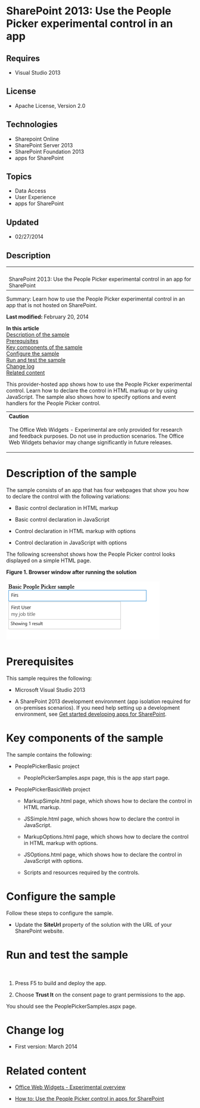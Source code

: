 # SharePoint 2013: Use the People Picker experimental control in an app
## Requires
- Visual Studio 2013
## License
- Apache License, Version 2.0
## Technologies
- Sharepoint Online
- SharePoint Server 2013
- SharePoint Foundation 2013
- apps for SharePoint
## Topics
- Data Access
- User Experience
- apps for SharePoint
## Updated
- 02/27/2014
## Description

<div id="header">
<table id="bottomTable" cellspacing="0" cellpadding="0">
<tbody>
<tr id="headerTableRow1">
<td align="left"><span id="runningHeaderText">&nbsp;</span></td>
</tr>
<tr id="headerTableRow2">
<td align="left"><span id="nsrTitle">SharePoint 2013: Use the People Picker experimental control in an app for SharePoint</span></td>
</tr>
</tbody>
</table>
</div>
<div id="mainSection">
<div id="mainBody">
<div>
<p><span>Summary:</span> Learn how to use the People Picker experimental control in an app that is not hosted on SharePoint.</p>
</div>
<div>
<p><strong>Last modified: </strong>February 20, 2014</p>
<p><strong>In this article</strong> <br>
<a href="#sectionSection0">Description of the sample</a> <br>
<a href="#sectionSection1">Prerequisites</a> <br>
<a href="#sectionSection2">Key components of the sample</a> <br>
<a href="#sectionSection3">Configure the sample</a> <br>
<a href="#sectionSection4">Run and test the sample</a> <br>
<a href="#sectionSection5">Change log</a> <br>
<a href="#sectionSection6">Related content</a></p>
<p>This provider-hosted app shows how to use the People Picker experimental control. Learn how to declare the control in HTML markup or by using JavaScript. The sample also shows how to specify options and event handlers for the People Picker control.</p>
<div>
<table cellspacing="0" cellpadding="0" width="100%">
<tbody>
<tr>
<th align="left"><strong>Caution</strong> </th>
</tr>
<tr>
<td>
<p>The Office Web Widgets - Experimental are only provided for research and feedback purposes. Do not use in production scenarios. The Office Web Widgets behavior may change significantly in future releases.</p>
</td>
</tr>
</tbody>
</table>
</div>
</div>
<h1>Description of the sample</h1>
<div id="sectionSection0">
<p>The sample consists of an app that has four webpages that show you how to declare the control with the following variations:</p>
<ul>
<li>
<p>Basic control declaration in HTML markup</p>
</li><li>
<p>Basic control declaration in JavaScript</p>
</li><li>
<p>Control declaration in HTML markup with options</p>
</li><li>
<p>Control declaration in JavaScript with options</p>
</li></ul>
<p>The following screenshot shows how the People Picker control looks displayed on a simple HTML page.</p>
<strong>
<div class="caption">Figure 1. Browser window after running the solution</div>
</strong><br>
<strong></strong><img src="109574-image.png" alt=""></div>
<h1>Prerequisites</h1>
<div id="sectionSection1">
<p>This sample requires the following:</p>
<ul>
<li>
<p>Microsoft Visual Studio 2013</p>
</li><li>
<p>A SharePoint 2013 development environment (app isolation required for on-premises scenarios). If you need help setting up a development environment, see
<a href="http://msdn.microsoft.com/library/jj163980.aspx" target="_blank">Get started developing apps for SharePoint</a>.</p>
</li></ul>
</div>
<h1>Key components of the sample</h1>
<div id="sectionSection2">
<p>The sample contains the following:</p>
<ul>
<li>
<p>PeoplePickerBasic project</p>
<ul>
<li>
<p>PeoplePickerSamples.aspx page, this is the app start page.</p>
</li></ul>
</li><li>
<p>PeoplePickerBasicWeb project</p>
<ul>
<li>
<p>MarkupSimple.html page, which shows how to declare the control in HTML markup.</p>
</li><li>
<p>JSSimple.html page, which shows how to declare the control in JavaScript.</p>
</li><li>
<p>MarkupOptions.html page, which shows how to declare the control in HTML markup with options.</p>
</li><li>
<p>JSOptions.html page, which shows how to declare the control in JavaScript with options.</p>
</li><li>
<p>Scripts and resources required by the controls.</p>
</li></ul>
</li></ul>
</div>
<h1>Configure the sample</h1>
<div id="sectionSection3">
<p>Follow these steps to configure the sample.</p>
<ul>
<li>
<p>Update the <strong>SiteUrl</strong> property of the solution with the URL of your SharePoint website.</p>
</li></ul>
</div>
<h1>Run and test the sample</h1>
<div id="sectionSection4">
<p>&nbsp;</p>
<ol>
<li>
<p>Press F5 to build and deploy the app.</p>
</li><li>
<p>Choose <strong><span class="ui">Trust It</span></strong> on the consent page to grant permissions to the app.</p>
</li></ol>
<p>You should see the PeoplePickerSamples.aspx page.</p>
</div>
<h1>Change log</h1>
<div id="sectionSection5">
<ul>
<li>
<p>First version: March 2014</p>
</li></ul>
</div>
<h1>Related content</h1>
<div id="sectionSection6">
<ul>
<li>
<p><a href="http://msdn.microsoft.com/library/6ce01956-6bda-45bf-9b4a-cffc0687a913" target="_blank">Office Web Widgets - Experimental overview</a></p>
</li><li>
<p><a href="http://msdn.microsoft.com/library/edc60550-67d2-4230-8e27-06a328c0d1f1" target="_blank">How to: Use the People Picker control in apps for SharePoint</a></p>
</li></ul>
</div>
</div>
</div>
<p>&nbsp;</p>
